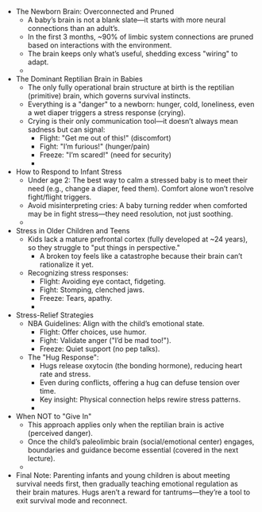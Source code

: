 - The Newborn Brain: Overconnected and Pruned
    - A baby’s brain is not a blank slate—it starts with more neural connections than an adult’s.
    - In the first 3 months, ~90% of limbic system connections are pruned based on interactions with the environment.
    - The brain keeps only what’s useful, shedding excess "wiring" to adapt.
    - 
- The Dominant Reptilian Brain in Babies
    - The only fully operational brain structure at birth is the reptilian (primitive) brain, which governs survival instincts.
    - Everything is a "danger" to a newborn: hunger, cold, loneliness, even a wet diaper triggers a stress response (crying).
    - Crying is their only communication tool—it doesn’t always mean sadness but can signal:
        - Flight: "Get me out of this!" (discomfort)
        - Fight: "I’m furious!" (hunger/pain)
        - Freeze: "I’m scared!" (need for security)
        - 
- How to Respond to Infant Stress
    - Under age 2: The best way to calm a stressed baby is to meet their need (e.g., change a diaper, feed them). Comfort alone won’t resolve fight/flight triggers.
    - Avoid misinterpreting cries: A baby turning redder when comforted may be in fight stress—they need resolution, not just soothing.
    - 
- Stress in Older Children and Teens
    - Kids lack a mature prefrontal cortex (fully developed at ~24 years), so they struggle to "put things in perspective."
        - A broken toy feels like a catastrophe because their brain can’t rationalize it yet.
    - Recognizing stress responses:
        - Flight: Avoiding eye contact, fidgeting.
        - Fight: Stomping, clenched jaws.
        - Freeze: Tears, apathy.
        - 
- Stress-Relief Strategies
    - NBA Guidelines: Align with the child’s emotional state.
        - Flight: Offer choices, use humor.
        - Fight: Validate anger ("I’d be mad too!").
        - Freeze: Quiet support (no pep talks).
    - The "Hug Response":
        - Hugs release oxytocin (the bonding hormone), reducing heart rate and stress.
        - Even during conflicts, offering a hug can defuse tension over time.
        - Key insight: Physical connection helps rewire stress patterns.
        - 
- When NOT to "Give In"
    - This approach applies only when the reptilian brain is active (perceived danger).
    - Once the child’s paleolimbic brain (social/emotional center) engages, boundaries and guidance become essential (covered in the next lecture).
    - 
- Final Note: Parenting infants and young children is about meeting survival needs first, then gradually teaching emotional regulation as their brain matures. Hugs aren’t a reward for tantrums—they’re a tool to exit survival mode and reconnect.
